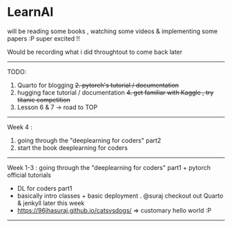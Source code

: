 # LearnAI
will be reading some books , watching some videos &amp; implementing some papers :P super excited !!

Would be recording what i did throughtout to come back later
***
TODO:
1. Quarto for blogging
~~2. pytorch's tutorial / documentation~~
3. hugging face tutorial / documentation
~~4. get familiar with Kaggle , try titanic competition~~
5. Lesson 6 & 7 -> road to TOP
***
Week 4 : 
1. going through the "deeplearning for coders" part2
2. start the book deeplearning for coders
***
Week 1-3 : going through the "deeplearning for coders" part1 + pytorch official tutorials
* DL for coders part1
* basically intro classes + basic deployment . @suraj checkout out Quarto & jenkyll later this week
* https://96jhasuraj.github.io/catsvsdogs/  => customary hello world :P
***
